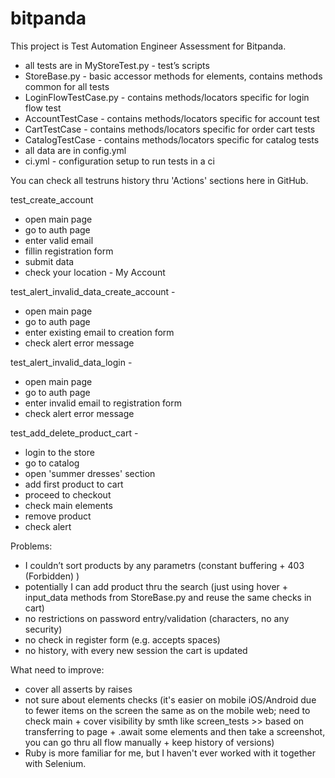 # bitpanda
This project is Test Automation Engineer Assessment for Bitpanda.
- all tests are in MyStoreTest.py - test’s scripts
- StoreBase.py - basic accessor methods for elements, contains methods common for all tests
- LoginFlowTestCase.py - contains methods/locators specific for login flow test
- AccountTestCase - contains methods/locators specific for account test
- CartTestCase - contains methods/locators specific for order cart tests
- CatalogTestCase - contains methods/locators specific for catalog tests
- all data are in config.yml
- ci.yml - configuration setup to run tests in a ci

You can check all testruns history thru 'Actions' sections here in GitHub.


test_create_account
- open main page
- go to auth page
- enter valid email
- fillin registration form
- submit data
- check your location - My Account

test_alert_invalid_data_create_account -
- open main page
- go to auth page
- enter existing email to creation form
- check alert error message

test_alert_invalid_data_login -
- open main page
- go to auth page
- enter invalid email to registration form
- check alert error message

test_add_delete_product_cart - 
- login to the store
- go to catalog
- open 'summer dresses' section
- add first product to cart
- proceed to checkout
- check main elements
- remove product
- check alert 


Problems:
- I couldn’t sort products by any parametrs (constant buffering + 403 (Forbidden) )
- potentially I can add product thru the search (just using hover + input_data methods from StoreBase.py and reuse the same checks in cart)
- no restrictions on password entry/validation (characters, no any security)
- no check in register form (e.g. accepts spaces)
- no history, with every new session the cart is updated



What need to improve:
- cover all asserts by raises
- not sure about elements checks (it's easier on mobile iOS/Android due to fewer items on the screen the same as on the mobile web; need to check main + cover visibility by smth like screen_tests >> based on transferring to page + .await some elements and then take a screenshot, you can go thru all flow manually + keep history of versions)
- Ruby is more familiar for me, but I haven't ever worked with it together with Selenium.
